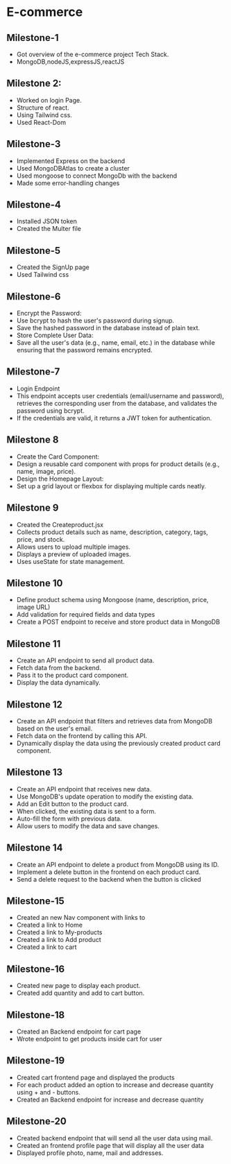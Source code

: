 # E-commerce

## Milestone-1
- Got overview of the e-commerce project Tech Stack.
- MongoDB,nodeJS,expressJS,reactJS
  
## Milestone 2:

- Worked on login Page.
- Structure of react.
- Using Tailwind css.
- Used React-Dom

## Milestone-3

- Implemented Express on the backend
- Used MongoDBAtlas to create a cluster
- Used mongoose to connect MongoDb with the backend
- Made some error-handling changes

## Milestone-4

- Installed JSON token
- Created the Multer file

## Milestone-5

- Created the SignUp page
- Used Tailwind css

## Milestone-6

- Encrypt the Password:
- Use bcrypt to hash the user's password during signup.
- Save the hashed password in the database instead of plain text.
- Store Complete User Data:
- Save all the user's data (e.g., name, email, etc.) in the database while ensuring that the password remains encrypted.

## Milestone-7

- Login Endpoint
- This endpoint accepts user credentials (email/username and password), retrieves the corresponding user from the database, and validates the password using bcrypt.
- If the credentials are valid, it returns a JWT token for authentication.

## Milestone 8 

- Create the Card Component:
- Design a reusable card component with props for product details (e.g., name, image, price).
- Design the Homepage Layout:
- Set up a grid layout or flexbox for displaying multiple cards neatly.

## Milestone 9

- Created the Createproduct.jsx
- Collects product details such as name, description, category, tags, price, and stock.
- Allows users to upload multiple images.
- Displays a preview of uploaded images.
- Uses useState for state management.

## Milestone 10

- Define product schema using Mongoose (name, description, price, image URL)
- Add validation for required fields and data types
- Create a POST endpoint to receive and store product data in MongoDB

## Milestone 11

- Create an API endpoint to send all product data.
- Fetch data from the backend.
- Pass it to the product card component.
- Display the data dynamically.

## Milestone 12     

- Create an API endpoint that filters and retrieves data from MongoDB based on the user's email.
- Fetch data on the frontend by calling this API.
- Dynamically display the data using the previously created product card component.

## Milestone 13

- Create an API endpoint that receives new data.
- Use MongoDB's update operation to modify the existing data.
- Add an Edit button to the product card.
- When clicked, the existing data is sent to a form.
- Auto-fill the form with previous data.
- Allow users to modify the data and save changes.

## Milestone 14  

- Create an API endpoint to delete a product from MongoDB using its ID.
- Implement a delete button in the frontend on each product card.
- Send a delete request to the backend when the button is clicked

## Milestone-15
- Created an new Nav component with links to
- Created a link to Home
- Created a link to My-products
- Created a link to Add product
- Created a link to cart

## Milestone-16
- Created new page to display each product.
- Created add quantity and add to cart button.

## Milestone-18
- Created an Backend endpoint for cart page
- Wrote endpoint to get products inside cart for user

## Milestone-19
- Created cart frontend page and displayed the products
- For each product added an option to increase and decrease quantity using + and - buttons.
- Created an Backend endpoint for increase and decrease quantity

## Milestone-20
- Created backend endpoint that will send all the user data using mail.
- Created an frontend profile page that will display all the user data
- Displayed profile photo, name, mail and addresses.